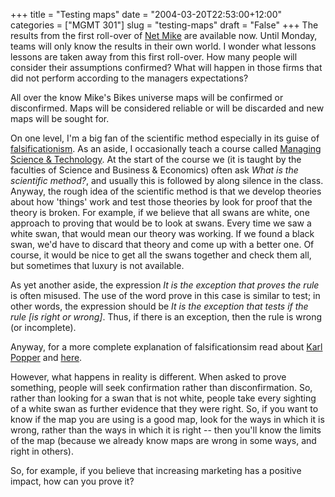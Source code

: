+++
title = "Testing maps"
date = "2004-03-20T22:53:00+12:00"
categories = ["MGMT 301"]
slug = "testing-maps"
draft = "False"
+++
The results from the first roll-over of [Net
Mike](http://www.smartsims.com) are available now. Until Monday, teams
will only know the results in their own world. I wonder what lessons
lessons are taken away from this first roll-over. How many people will
consider their assumptions confirmed? What will happen in those
firms that did not perform according to the managers expectations?

All over the know Mike's Bikes universe maps will be confirmed or
disconfirmed. Maps will be considered reliable or will be
discarded and new maps will be sought for.

On one level, I'm a big fan of the scientific method especially in
its guise of
[falsificationism](http://en.wikipedia.org/wiki/Falsificationism). As
an
aside, I occasionally teach a course called [Managing Science & 
Technology](https://ndeva.auckland.ac.nz/ndeva/course_catalog/Uofak/Science-General.htm).
At the start of the course we (it is taught by the faculties of
Science and Business & Economics) often ask
_What is the scientific method?_, and usually this is followed by
along silence in the class. Anyway, the rough idea of the scientific
method is that we develop theories about how 'things' work and test
those theories by look for proof that the theory is broken. For
example, if we believe that all swans are white, one approach to
proving that would be to look at swans. Every time we saw a white swan,
that would mean our theory was working. If we found a black swan,
we'd have to discard that theory and come up with a better one. Of
course, it would be nice to get all the swans together and check 
them all, but sometimes that luxury is not available.

As yet another aside, the expression _It is the exception that proves
the rule_ is often misused. The use of the word prove in this case is
similar to test; in other words, the expression should be _It is the
exception that tests if the rule [is right or wrong]_. Thus, if there
is an exception, then the rule is wrong (or incomplete).

Anyway, for a more complete explanation of falsificationsim read
about [Karl Popper](http://en.wikipedia.org/wiki/Karl_Popper) and
[here](http://plato.stanford.edu/entries/popper/).

However, what happens in reality is different. When asked to prove
something, people will seek confirmation rather than
disconfirmation. So, rather than looking for a swan that is not
white, people take every sighting of a white swan as further evidence
that they were right. So, if you want to know if the map you are using
is a good map, look for the ways in which it is wrong, rather than the
ways in which it is right -- then you'll know the limits of the map
(because we already know maps are wrong in some ways, and right in
others).

So, for example, if you believe that increasing marketing has a
positive impact, how can you prove it?
